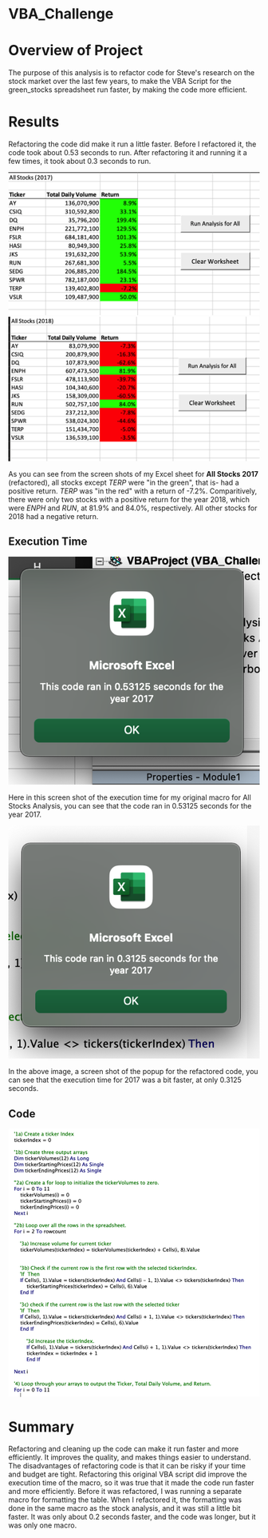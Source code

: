 # VBA_Challenge

# Overview of Project
The purpose of this analysis is to refactor code for Steve's research on the stock market over the last few years, to make the VBA Script for the green_stocks spreadsheet run faster, by making the code more efficient. 


# Results
Refactoring the code did make it run a little faster. Before I refactored it, the code took about 0.53 seconds to run. After refactoring it and running it a few times, it took about 0.3 seconds to run. 

![All_Stocks_Analysis_Refactored_2017](https://github.com/sjwedlund/VBA_Challenge/blob/main/All_Stocks_Analysis_Refactored_2017.png?raw=true) 
![All_Stocks_Analysis_Refactored_2018](https://github.com/sjwedlund/VBA_Challenge/blob/main/All_Stocks_Analysis_Refactored_2018.png)

As you can see from the screen shots of my Excel sheet for **All Stocks 2017** (refactored), all stocks except *TERP* were "in the green", that is- had a positive return. *TERP* was "in the red" with a return of -7.2%. Comparitively, there were only two stocks with a positive return for the year 2018, which were *ENPH* and *RUN*, at 81.9% and 84.0%, respectively. All other stocks for 2018 had a negative return. 

## Execution Time
![green_stocks_2017](https://github.com/sjwedlund/VBA_Challenge/blob/main/resources/resources/green_stocks_2017.png)

Here in this screen shot of the execution time for my original macro for All Stocks Analysis, you can see that the code ran in 0.53125 seconds for the year 2017. 

![VBA_Challenge_2017](https://github.com/sjwedlund/VBA_Challenge/blob/main/resources/VBA_Challenge_2017.png)

In the above image, a screen shot of the popup for the refactored code, you can see that the execution time for 2017 was a bit faster, at only 0.3125 seconds. 

## Code
![All_Stocks_Analysis_Refactored_code_snippet](https://github.com/sjwedlund/VBA_Challenge/blob/main/resources/resources/resources/All_Stocks_Analysis_Refactored_code_snippet.png)


# Summary

Refactoring and cleaning up the code can make it run faster and more efficiently. It improves the quality,  and makes things easier to understand. The disadvantages of refactoring code is that it can be risky if your time and budget are tight. Refactoring this original VBA script did improve the execution time of the macro, so it was true that it made the code run faster and more efficiently. Before it was refactored, I was running a separate macro for formatting the table. When I refactored it, the formatting was done in the same macro as the stock analysis, and it was still a little bit faster. It was only about 0.2 seconds faster, and the code was longer, but it was only one macro.

